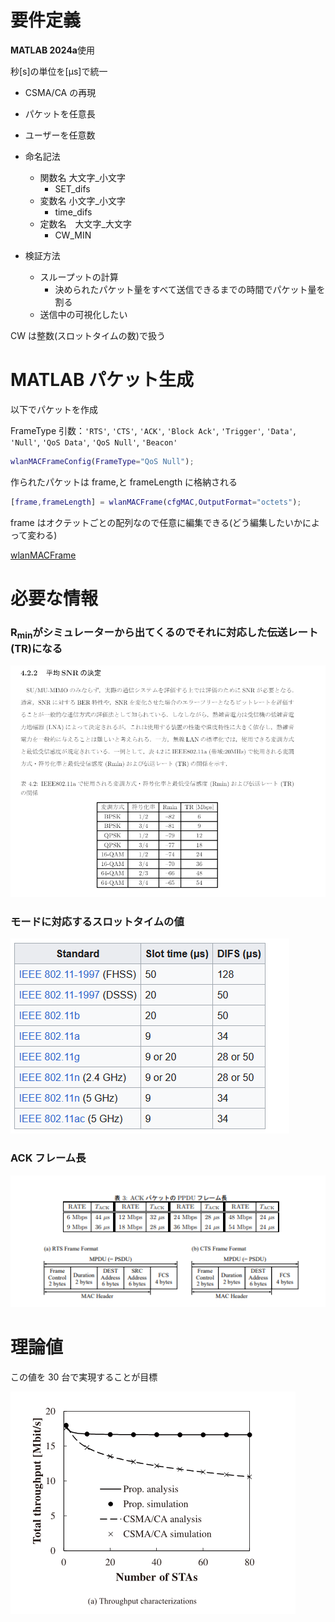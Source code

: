 # 要件定義

**MATLAB 2024a**使用

秒[s]の単位を[μs]で統一

-   CSMA/CA の再現
-   パケットを任意長
-   ユーザーを任意数

-   命名記法

    -   関数名 大文字\_小文字
        -   SET_difs
    -   変数名 小文字\_小文字
        -   time_difs
    -   定数名　大文字\_大文字
        -   CW_MIN

-   検証方法
    -   スループットの計算
        -   決められたパケット量をすべて送信できるまでの時間でパケット量を割る
    -   送信中の可視化したい

CW は整数(スロットタイムの数)で扱う

# MATLAB パケット生成

以下でパケットを作成

FrameType 引数：`'RTS'`, `'CTS'`, `'ACK'`, `'Block Ack'`, `'Trigger'`, `'Data'`, `'Null'`, `'QoS Data'`, `'QoS Null'`, `'Beacon'`

```m
wlanMACFrameConfig(FrameType="QoS Null");
```

作られたパケットは frame,と frameLength に格納される

```m
[frame,frameLength] = wlanMACFrame(cfgMAC,OutputFormat="octets");
```

frame はオクテットごとの配列なので任意に編集できる(どう編集したいかによって変わる)

[wlanMACFrame](https://jp.mathworks.com/help/wlan/ref/wlanmacframe.html)

# 必要な情報

### $\mathrm{R_{min}}$がシミュレーターから出てくるのでそれに対応した伝送レート(TR)になる

![ave_snr](仕様書/ave_snr.png)

### モードに対応するスロットタイムの値

![slot_time](仕様書/slot_time.png)

### ACK フレーム長

![ack](仕様書/ack.png)

# 理論値

この値を 30 台で実現することが目標

![throghput](仕様書/throughput.png)
